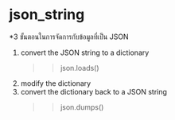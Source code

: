# json_string
*3 ขั้นตอนในการจัดการกับข้อมูลที่เป็น JSON
1. convert the JSON string to a dictionary
      >>  json.loads()
2. modify the dictionary
3. convert the dictionary back to a JSON string
      >> json.dumps()
